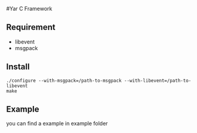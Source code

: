 #Yar C Framework

## Requirement
- libevent
- msgpack

## Install

````
./configure --with-msgpack=/path-to-msgpack --with-libevent=/path-to-libevent
make 
`````

## Example

you can find a example in example folder
